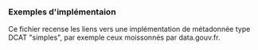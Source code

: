 <h3><a name="md-on-md">Exemples d'implémentaion</a></h3>
<p>Ce fichier recense les liens vers une implémentation de métadonnée type DCAT "simples", par exemple ceux moissonnés par data.gouv.fr.</p>


